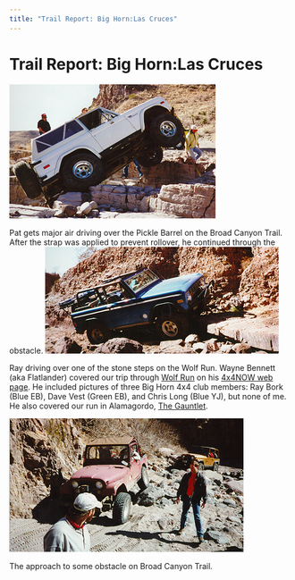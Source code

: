 ```yaml
---
title: "Trail Report: Big Horn:Las Cruces"
---
```

# Trail Report: Big Horn:Las Cruces

![Pat's Bronco](../../img/terry/trail/lc971.jpg "Pat's Bronco")

Pat gets major air driving over the Pickle Barrel on the Broad Canyon Trail. After the strap was applied to prevent rollover, he continued through the obstacle. ![Ray's Bronco](../../img/terry/trail/lc972.jpg "Ray's Bronco")

Ray driving over one of the stone steps on the Wolf Run. Wayne Bennett (aka Flatlander) covered our trip through [Wolf Run](https://www.4X4NOW.com/nmlc7c.md) on his [4x4NOW web page](https://www.4X4NOW.com/). He included pictures of three Big Horn 4x4 club members: Ray Bork (Blue EB), Dave Vest (Green EB), and Chris Long (Blue YJ), but none of me. He also covered our run in Alamagordo, [The Gauntlet](https://www.4X4NOW.com/trnmg.md).

![Terry's CJ](../../img/terry/trail/lc973.jpg "Terry's CJ")

The approach to some obstacle on Broad Canyon Trail.